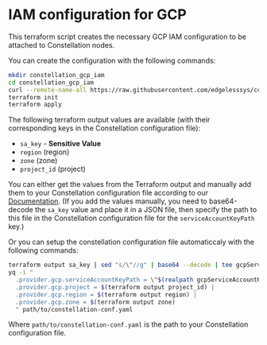 # IAM configuration for GCP

This terraform script creates the necessary GCP IAM configuration to be attached to Constellation nodes.

You can create the configuration with the following commands:

```sh
mkdir constellation_gcp_iam
cd constellation_gcp_iam
curl --remote-name-all https://raw.githubusercontent.com/edgelesssys/constellation/main/terraform/infrastructure/iam/gcp/{main.tf,outputs.tf,variables.tf,.terraform.lock.hcl}
terraform init
terraform apply
```

The following terraform output values are available (with their corresponding keys in the Constellation configuration file):

- `sa_key` - **Sensitive Value**
- `region` (region)
- `zone` (zone)
- `project_id` (project)

You can either get the values from the Terraform output and manually add them to your Constellation configuration file according to our [Documentation](https://docs.edgeless.systems/constellation/getting-started/first-steps). (If you add the values manually, you need to base64-decode the `sa_key` value and place it in a JSON file, then specify the path to this file in the Constellation configuration file for the `serviceAccountKeyPath` key.)

Or you can setup the constellation configuration file automaticcaly with the following commands:

```sh
terraform output sa_key | sed "s/\"//g" | base64 --decode | tee gcpServiceAccountKey.json
yq -i "
  .provider.gcp.serviceAccountKeyPath = \"$(realpath gcpServiceAccountKey.json)\" |
  .provider.gcp.project = $(terraform output project_id) |
  .provider.gcp.region = $(terraform output region) |
  .provider.gcp.zone = $(terraform output zone)
  " path/to/constellation-conf.yaml
```

Where `path/to/constellation-conf.yaml` is the path to your Constellation configuration file.
